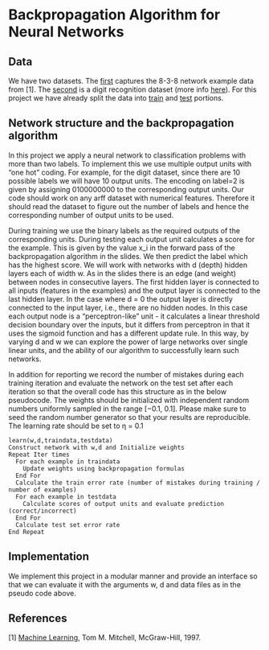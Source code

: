 # Backpropagation Algorithm for Neural Networks

## Data

We have two datasets. The [first](https://github.com/kientufts/Backpropagation-algorithm-for-neural-networks/blob/master/838.arff) captures the 8-3-8 network example data from [1]. The [second](https://github.com/kientufts/Backpropagation-algorithm-for-neural-networks/blob/master/optdigits_train.arff) is a digit recognition dataset (more info [here](https://archive.ics.uci.edu/ml/machine-learning-databases/)). For this project we have already split the data into [train](https://github.com/kientufts/Backpropagation-algorithm-for-neural-networks/blob/master/optdigits_train.arff) and [test](https://github.com/kientufts/Backpropagation-algorithm-for-neural-networks/blob/master/optdigits_test.arff) portions.

## Network structure and the backpropagation algorithm

In this project we apply a neural network to classification problems with more than two labels. To implement this we use multiple output units with “one hot” coding. For example, for the digit dataset, since there are 10 possible labels we will have 10 output units. The encoding on label=2 is given by assigning 0100000000 to the corresponding output units. Our code should work on any arff dataset with numerical features. Therefore it should read the dataset to figure out the number of labels and hence the corresponding number of output units to be used.

During training we use the binary labels as the required outputs of the corresponding units. During testing each output unit calculates a score for the example. This is given by the value x_i in the forward pass of the backpropagation algorithm in the slides. We then predict the label which has the highest score. We will work with networks with d (depth) hidden layers each of width w. As in the slides there is an edge (and weight) between nodes in consecutive layers. The first hidden layer is connected to all inputs (features in the examples) and the output layer is connected to the last hidden layer. In the case where d = 0 the output layer is directly connected to the input layer, i.e., there are no hidden nodes. In this case each output node is a “perceptron-like” unit - it calculates a linear threshold decision boundary over the inputs, but it differs from perceptron in that it uses the sigmoid function and has a different update rule. In this way, by varying d and w we can explore the power of large networks over single linear units, and the ability of our algorithm to successfully learn such networks.

In addition for reporting we record the number of mistakes during each training iteration and evaluate the network on the test set after each iteration so that the overall code has this structure as in the below pseudocode. The weights should be initialized with independent random numbers uniformly sampled in the range [−0.1, 0.1]. Please make sure to seed the random number generator so that your results are reproducible. The learning rate should be set to η = 0.1

```
learn(w,d,traindata,testdata)
Construct network with w,d and Initialize weights
Repeat Iter times
  For each example in traindata
    Update weights using backpropagation formulas
  End For
  Calculate the train error rate (number of mistakes during training / number of examples)
  For each example in testdata
    Calculate scores of output units and evaluate prediction (correct/incorrect)
  End For
  Calculate test set error rate
End Repeat
```

## Implementation
We implement this project in a modular manner and provide an interface so that we can evaluate it with the arguments w, d and data files as in the pseudo code above.

## References

[1]  [Machine Learning](http://www.cs.cmu.edu/afs/cs.cmu.edu/user/mitchell/ftp/mlbook.html), Tom M. Mitchell, McGraw-Hill, 1997.
